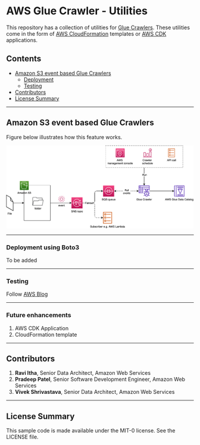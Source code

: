# AWS Glue Crawler - Utilities

This repository has a collection of utilities for [Glue Crawlers](https://docs.aws.amazon.com/glue/latest/dg/add-crawler.html). These utilities come in the form of [AWS CloudFormation](https://aws.amazon.com/cloudformation/) templates or [AWS CDK](https://aws.amazon.com/cdk/) applications.

## Contents

* [Amazon S3 event based Glue Crawlers](#amazon-s3-event-based-glue-crawlers)
  * [Deployment](#deployment)
  * [Testing](#testing)
* [Contributors](#contributors)
* [License Summary](#License-Summary)

---

## Amazon S3 event based Glue Crawlers

Figure below illustrates how this feature works.

![Amazon S3 event-based Crawler](./resources/AWS_Glue_Crawler_Blog-deployment_option_SQS_SNS.png)


---

### Deployment using Boto3

To be added

---

### Testing

Follow [AWS Blog]()

---

### Future enhancements

1. AWS CDK Application
2. CloudFormation template

---

## Contributors

1. **Ravi Itha**, Senior Data Architect, Amazon Web Services
1. **Pradeep Patel**, Senior Software Development Engineer, Amazon Web Services
1. **Vivek Shrivastava**, Senior Data Architect, Amazon Web Services

---

## License Summary

This sample code is made available under the MIT-0 license. See the LICENSE file.